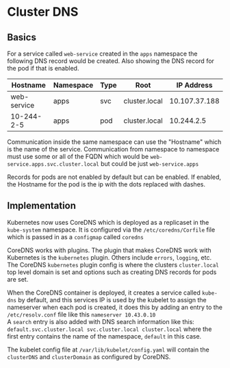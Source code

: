 # Cluster DNS

## Basics 

For a service called `web-service` created in the `apps` namespace the following DNS record would be created.  Also showing the DNS record for the pod if that is enabled.

| Hostname | Namespace | Type | Root | IP Address
| -------- | --------- | ---- |  --- | ------- |
| web-service | apps | svc | cluster.local | 10.107.37.188 |
| 10-244-2-5 | apps | pod | cluster.local | 10.244.2.5 |

Communication inside the same namespace can use the "Hostname" which is the name of the service.  Communication from namespace to namespace must use some or all of the FQDN which would be `web-service.apps.svc.cluster.local` but could be just `web-service.apps`  

Records for pods are not enabled by default but can be enabled.  If enabled, the Hostname for the pod is the ip with the dots replaced with dashes.

## Implementation

Kubernetes now uses CoreDNS which is deployed as a replicaset in the `kube-system` namespace.  It is configured via the `/etc/coredns/Corfile` file which is passed in as a `configmap` called `coredns`

CoreDNS works with plugins.  The plugin that makes CoreDNS work with Kubernetes is the `kubernetes` plugin.  Others include `errors`, `logging`, etc.  
The CoreDNS `kubernetes` plugin config is where the clusters `cluster.local` top level domain is set and options such as creating DNS records for pods are set.

When the CoreDNS container is deployed, it creates a service called `kube-dns` by default, and this services IP is used by the kubelet to assign the nameserver when each pod is created, it does this by adding an entry to the `/etc/resolv.conf` file like this `nameserver 10.43.0.10`  
A `search` entry is also added with DNS search information like this: `default.svc.cluster.local svc.cluster.local cluster.local` where the first entry contains the name of the namespace, `default` in this case.  

The kubelet config file at `/var/lib/kubelet/config.yaml` will contain the `clusterDNS` and `clusterDomain` as configured by CoreDNS.




